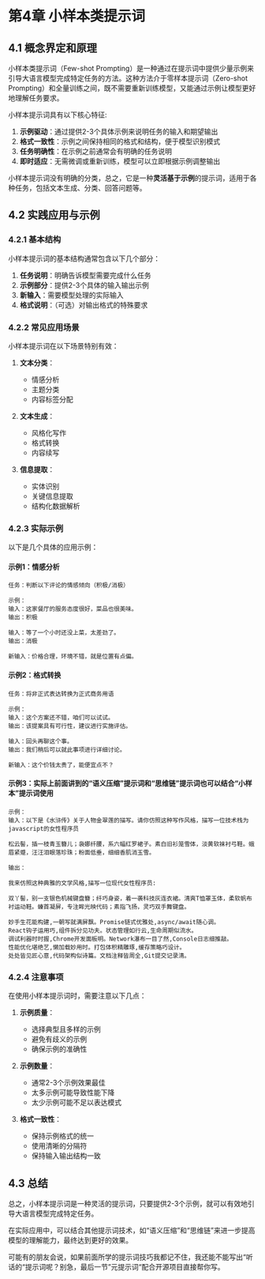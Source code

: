 # 第4章 小样本类提示词

## 4.1 概念界定和原理

小样本类提示词（Few-shot Prompting）是一种通过在提示词中提供少量示例来引导大语言模型完成特定任务的方法。这种方法介于零样本提示词（Zero-shot Prompting）和全量训练之间，既不需要重新训练模型，又能通过示例让模型更好地理解任务要求。

小样本提示词具有以下核心特征:

1. **示例驱动**：通过提供2-3个具体示例来说明任务的输入和期望输出
2. **格式一致性**：示例之间保持相同的格式和结构，便于模型识别模式
3. **任务明确性**：在示例之前通常会有明确的任务说明
4. **即时适应**：无需微调或重新训练，模型可以立即根据示例调整输出

小样本提示词没有明确的分类，总之，它是一种**灵活基于示例**的提示词，适用于各种任务，包括文本生成、分类、回答问题等。

## 4.2 实践应用与示例

### 4.2.1 基本结构

小样本提示词的基本结构通常包含以下几个部分：

1. **任务说明**：明确告诉模型需要完成什么任务
2. **示例部分**：提供2-3个具体的输入输出示例
3. **新输入**：需要模型处理的实际输入
4. **格式说明**：（可选）对输出格式的特殊要求

### 4.2.2 常见应用场景

小样本提示词在以下场景特别有效：

1. **文本分类**：

   - 情感分析
   - 主题分类
   - 内容标签分配

2. **文本生成**：

   - 风格化写作
   - 格式转换
   - 内容续写

3. **信息提取**：

   - 实体识别
   - 关键信息提取
   - 结构化数据解析

### 4.2.3 实际示例

以下是几个具体的应用示例：

#### 示例1：情感分析

```
任务：判断以下评论的情感倾向（积极/消极）

示例：
输入：这家餐厅的服务态度很好，菜品也很美味。
输出：积极

输入：等了一个小时还没上菜，太差劲了。
输出：消极

新输入：价格合理，环境不错，就是位置有点偏。
```

#### 示例2：格式转换

```
任务：将非正式表达转换为正式商务用语

示例：
输入：这个方案还不错，咱们可以试试。
输出：该提案具有可行性，建议进行实施评估。

输入：回头再聊这个事。
输出：我们稍后可以就此事项进行详细讨论。

新输入：这个价钱太贵了，能便宜点不？
```

#### 示例3：实际上前面讲到的“语义压缩”提示词和“思维链”提示词也可以结合“小样本”提示词使用

```
示例：
输入：以下是《水浒传》关于人物金翠莲的描写。请你仿照这种写作风格，描写一位技术栈为javascript的女性程序员

松云髻，插一枝青玉簪儿；袅娜纤腰，系六幅红罗裙子。素白旧衫笼雪体，淡黄软袜衬弓鞋。蛾眉紧蹙，汪汪泪眼落珍珠；粉面低垂，细细香肌消玉雪。

输出：

我来仿照这种典雅的文学风格,描写一位现代女性程序员:

双丫髻，别一支银色机械键盘簪；纤巧身姿，着一袭科技灰连衣裙。清爽T恤罩玉体，柔软帆布衬运动鞋。螓首凝屏，专注眸光映代码；素指飞扬，灵巧双手舞键盘。

妙手生花能构建,一朝写就满屏飘。Promise链式优雅处,async/await随心调。
React钩子运用巧,组件拆分见功夫。状态管理如行云,生命周期似流水。
调试利器时时握,Chrome开发面板明。Network瀑布一目了然,Console日志细推敲。
性能优化堪绝艺,懒加载妙用时。打包体积精雕琢,缓存策略巧设计。
处处皆见匠心意,代码架构似诗篇。文档注释皆周全,Git提交记录清。
```

### 4.2.4 注意事项

在使用小样本提示词时，需要注意以下几点：

1. **示例质量**：

   - 选择典型且多样的示例
   - 避免有歧义的示例
   - 确保示例的准确性
2. **示例数量**：

   - 通常2-3个示例效果最佳
   - 太多示例可能导致性能下降
   - 太少示例可能不足以表达模式
3. **格式一致性**：

   - 保持示例格式的统一
   - 使用清晰的分隔符
   - 保持输入输出结构一致

## 4.3 总结

总之，小样本提示词是一种灵活的提示词，只要提供2-3个示例，就可以有效地引导大语言模型完成特定任务。

在实际应用中，可以结合其他提示词技术，如“语义压缩”和“思维链”来进一步提高模型的理解能力，最终达到更好的效果。

可能有的朋友会说，如果前面所学的提示词技巧我都记不住，我还能不能写出“听话的“提示词呢？别急，最后一节”元提示词“配合开源项目直接帮你写。
